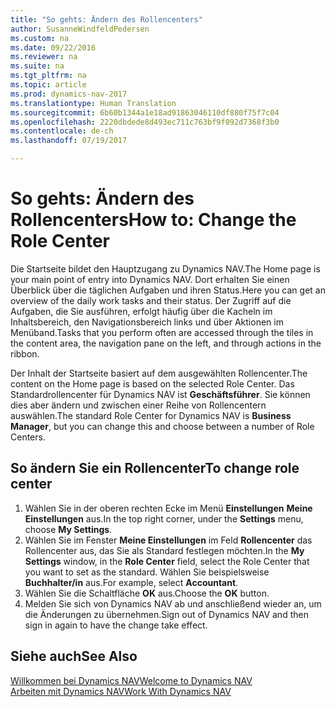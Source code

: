 ```yaml
---
title: "So gehts: Ändern des Rollencenters"
author: SusanneWindfeldPedersen
ms.custom: na
ms.date: 09/22/2016
ms.reviewer: na
ms.suite: na
ms.tgt_pltfrm: na
ms.topic: article
ms.prod: dynamics-nav-2017
ms.translationtype: Human Translation
ms.sourcegitcommit: 6b60b1344a1e18ad91863046110df880f75f7c04
ms.openlocfilehash: 2220dbdede8d493ec711c763bf9f092d7368f3b0
ms.contentlocale: de-ch
ms.lasthandoff: 07/19/2017

---
```


# <a name="how-to-change-the-role-center"></a><span data-ttu-id="49481-102">So gehts: Ändern des Rollencenters</span><span class="sxs-lookup"><span data-stu-id="49481-102">How to: Change the Role Center</span></span>
<span data-ttu-id="49481-103">Die Startseite bildet den Hauptzugang zu Dynamics NAV.</span><span class="sxs-lookup"><span data-stu-id="49481-103">The Home page is your main point of entry into Dynamics NAV.</span></span> <span data-ttu-id="49481-104">Dort erhalten Sie einen Überblick über die täglichen Aufgaben und ihren Status.</span><span class="sxs-lookup"><span data-stu-id="49481-104">Here you can get an overview of the daily work tasks and their status.</span></span> <span data-ttu-id="49481-105">Der Zugriff auf die Aufgaben, die Sie ausführen, erfolgt häufig über die Kacheln im Inhaltsbereich, den Navigationsbereich links und über Aktionen im Menüband.</span><span class="sxs-lookup"><span data-stu-id="49481-105">Tasks that you perform often are accessed through the tiles in the content area, the navigation pane on the left, and through actions in the ribbon.</span></span>

<span data-ttu-id="49481-106">Der Inhalt der Startseite basiert auf dem ausgewählten Rollencenter.</span><span class="sxs-lookup"><span data-stu-id="49481-106">The content on the Home page is based on the selected Role Center.</span></span> <span data-ttu-id="49481-107">Das Standardrollencenter für Dynamics NAV ist **Geschäftsführer**. Sie können dies aber ändern und zwischen einer Reihe von Rollencentern auswählen.</span><span class="sxs-lookup"><span data-stu-id="49481-107">The standard Role Center for Dynamics NAV is **Business Manager**, but you can change this and choose between a number of Role Centers.</span></span>

## <a name="to-change-role-center"></a><span data-ttu-id="49481-108">So ändern Sie ein Rollencenter</span><span class="sxs-lookup"><span data-stu-id="49481-108">To change role center</span></span>
1. <span data-ttu-id="49481-109">Wählen Sie in der oberen rechten Ecke im Menü **Einstellungen** **Meine Einstellungen** aus.</span><span class="sxs-lookup"><span data-stu-id="49481-109">In the top right corner, under the **Settings** menu, choose **My Settings**.</span></span>
2. <span data-ttu-id="49481-110">Wählen Sie im Fenster **Meine Einstellungen** im Feld **Rollencenter** das Rollencenter aus, das Sie als Standard festlegen möchten.</span><span class="sxs-lookup"><span data-stu-id="49481-110">In the **My Settings** window, in the **Role Center** field, select the Role Center that you want to set as the standard.</span></span> <span data-ttu-id="49481-111">Wählen Sie beispielsweise **Buchhalter/in** aus.</span><span class="sxs-lookup"><span data-stu-id="49481-111">For example, select **Accountant**.</span></span>
3. <span data-ttu-id="49481-112">Wählen Sie die Schaltfläche **OK** aus.</span><span class="sxs-lookup"><span data-stu-id="49481-112">Choose the **OK** button.</span></span>
4. <span data-ttu-id="49481-113">Melden Sie sich von Dynamics NAV ab und anschließend wieder an, um die Änderungen zu übernehmen.</span><span class="sxs-lookup"><span data-stu-id="49481-113">Sign out of Dynamics NAV and then sign in again to have the change take effect.</span></span>

## <a name="see-also"></a><span data-ttu-id="49481-114">Siehe auch</span><span class="sxs-lookup"><span data-stu-id="49481-114">See Also</span></span>
[<span data-ttu-id="49481-115">Willkommen bei Dynamics NAV</span><span class="sxs-lookup"><span data-stu-id="49481-115">Welcome to Dynamics NAV</span></span>](across-get-started.md)  
[<span data-ttu-id="49481-116">Arbeiten mit Dynamics NAV</span><span class="sxs-lookup"><span data-stu-id="49481-116">Work With Dynamics NAV</span></span>](ui-work-product.md)  

